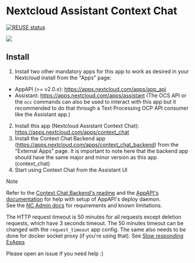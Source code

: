 <!--
  - SPDX-FileCopyrightText: 2023 Nextcloud GmbH and Nextcloud contributors
  - SPDX-License-Identifier: AGPL-3.0-or-later
-->
# Nextcloud Assistant Context Chat

[![REUSE status](https://api.reuse.software/badge/github.com/nextcloud/context_chat)](https://api.reuse.software/info/github.com/nextcloud/context_chat)

![](https://raw.githubusercontent.com/nextcloud/context_chat/main/img/Logo.png)

## Install
1. Install two other mandatory apps for this app to work as desired in your Nextcloud install from the "Apps" page:
- AppAPI (>= v2.0.x): https://apps.nextcloud.com/apps/app_api
- Assistant: https://apps.nextcloud.com/apps/assistant (The OCS API or the `occ` commands can also be used to interact with this app but it recommended to do that through a Text Processing OCP API consumer like the Assistant app.)
2. Install this app (Nextcloud Assistant Context Chat): https://apps.nextcloud.com/apps/context_chat
3. Install the Context Chat Backend app (https://apps.nextcloud.com/apps/context_chat_backend) from the "External Apps" page. It is important to note here that the backend app should have the same major and minor version as this app (context_chat)
4. Start using Context Chat from the Assistant UI

> [!NOTE]
> Refer to the [Context Chat Backend's readme](https://github.com/nextcloud/context_chat_backend/?tab=readme-ov-file) and the [AppAPI's documentation](https://cloud-py-api.github.io/app_api/) for help with setup of AppAPI's deploy daemon.  
> See the [NC Admin docs](https://docs.nextcloud.com/server/latest/admin_manual/ai/app_context_chat.html) for requirements and known limitations.
>
> The HTTP request timeout is 50 minutes for all requests except deletion requests, which have 3 seconds timeout. The 50 minutes timeout can be changed with the `request_timeout` app config. The same also needs to be done for docker socket proxy (if you're using that). See [Slow responding ExApps](https://github.com/cloud-py-api/docker-socket-proxy?tab=readme-ov-file#slow-responding-exapps)  
>
> Please open an issue if you need help :)

